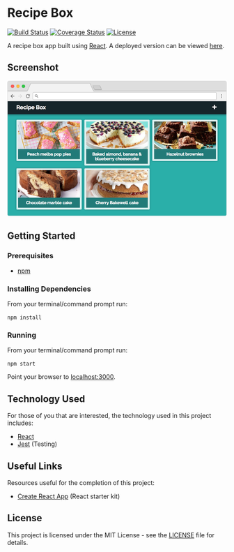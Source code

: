 # Recipe Box

[![Build Status](https://img.shields.io/github/workflow/status/vanillaSlice/the-mono/Recipe%20Box/main)](https://github.com/vanillaSlice/the-mono/actions?query=workflow%3ARecipe-Box+branch%3Amain)
[![Coverage Status](https://img.shields.io/codecov/c/gh/vanillaSlice/the-mono/main?flag=RecipeBox)](https://codecov.io/gh/vanillaSlice/the-mono/tree/main/projects/recipe-box)
[![License](https://img.shields.io/badge/license-MIT-green)](LICENSE)

A recipe box app built using [React](https://reactjs.org/).
A deployed version can be viewed [here](https://recipebox.mikelowe.xyz/).

## Screenshot

![Screenshot](./images/screenshot-1.png)

## Getting Started

### Prerequisites

* [npm](https://www.npmjs.com/)

### Installing Dependencies

From your terminal/command prompt run:

```
npm install
```

### Running

From your terminal/command prompt run:

```
npm start
```

Point your browser to [localhost:3000](http://localhost:3000).

## Technology Used

For those of you that are interested, the technology used in this project includes:

* [React](https://reactjs.org/)
* [Jest](https://jestjs.io/) (Testing)

## Useful Links

Resources useful for the completion of this project:

* [Create React App](https://github.com/facebook/create-react-app) (React starter kit)

## License

This project is licensed under the MIT License - see the [LICENSE](LICENSE) file for details.
